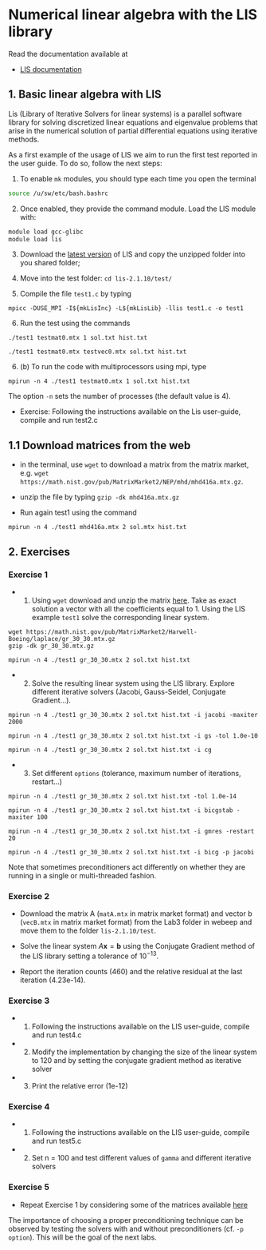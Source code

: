 # Numerical linear algebra with the LIS library

Read the documentation available at

- [LIS documentation](https://www.ssisc.org/lis/index.en.html)

## 1. Basic linear algebra with LIS

Lis (Library of Iterative Solvers for linear systems) is a parallel software library for solving discretized linear equations and eigenvalue problems that arise in the numerical solution of partial differential equations using iterative methods. 

As a first example of the usage of LIS we aim to run the first test reported in the user guide. To do so, follow the next steps:

1. To enable `mk` modules, you should type each time you open the terminal 
```bash
source /u/sw/etc/bash.bashrc
``` 

2. Once enabled, they provide the command module. Load the LIS module with:
```bash
module load gcc-glibc
module load lis
```

3. Download the [latest version](https://www.ssisc.org/lis/dl/lis-2.1.10.zip) of LIS and copy the unzipped folder into you shared folder;

4. Move into the test folder: `cd lis-2.1.10/test/`

5. Compile the file `test1.c` by typing 

```
mpicc -DUSE_MPI -I${mkLisInc} -L${mkLisLib} -llis test1.c -o test1
```

6. Run the test using the commands

```
./test1 testmat0.mtx 1 sol.txt hist.txt

./test1 testmat0.mtx testvec0.mtx sol.txt hist.txt
```

6. (b) To run the code with multiprocessors using mpi, type 

```
mpirun -n 4 ./test1 testmat0.mtx 1 sol.txt hist.txt
```

The option `-n` sets the number of processes (the default value is 4).

- Exercise:  Following the instructions available on the Lis user-guide, compile and run test2.c

## 1.1 Download matrices from the web

- in the terminal, use `wget` to download a matrix from the matrix market, e.g. `wget https://math.nist.gov/pub/MatrixMarket2/NEP/mhd/mhd416a.mtx.gz`.

- unzip the file by typing `gzip -dk mhd416a.mtx.gz`

- Run again test1 using the command 

```
mpirun -n 4 ./test1 mhd416a.mtx 2 sol.mtx hist.txt
```

## 2. Exercises

### Exercise 1

- 1. Using `wget` download and unzip the matrix [here](https://math.nist.gov/pub/MatrixMarket2/Harwell-Boeing/laplace/gr_30_30.mtx.gz). Take as exact solution a vector with all the coefficients equal to 1. Using the LIS example `test1` solve the corresponding linear system. 

```
wget https://math.nist.gov/pub/MatrixMarket2/Harwell-Boeing/laplace/gr_30_30.mtx.gz
gzip -dk gr_30_30.mtx.gz

mpirun -n 4 ./test1 gr_30_30.mtx 2 sol.txt hist.txt
```

- 2. Solve the resulting linear system using the LIS library. Explore different iterative solvers (Jacobi, Gauss-Seidel, Conjugate Gradient...).

```
mpirun -n 4 ./test1 gr_30_30.mtx 2 sol.txt hist.txt -i jacobi -maxiter 2000

mpirun -n 4 ./test1 gr_30_30.mtx 2 sol.txt hist.txt -i gs -tol 1.0e-10

mpirun -n 4 ./test1 gr_30_30.mtx 2 sol.txt hist.txt -i cg 
```

- 3. Set different `options` (tolerance, maximum number of iterations, restart...)

```
mpirun -n 4 ./test1 gr_30_30.mtx 2 sol.txt hist.txt -tol 1.0e-14

mpirun -n 4 ./test1 gr_30_30.mtx 2 sol.txt hist.txt -i bicgstab -maxiter 100

mpirun -n 4 ./test1 gr_30_30.mtx 2 sol.txt hist.txt -i gmres -restart 20

mpirun -n 4 ./test1 gr_30_30.mtx 2 sol.txt hist.txt -i bicg -p jacobi
```

Note that sometimes preconditioners act differently on whether they are running in a single or multi-threaded fashion.

### Exercise 2

- Download the matrix A (`matA.mtx` in  matrix market format) and vector b (`vecB.mtx` in  matrix market format) from the Lab3 folder in webeep and move them to the folder `lis-2.1.10/test`. 

- Solve the linear system $A\boldsymbol{x} = \boldsymbol{b}$ using the Conjugate Gradient method of the LIS library setting a tolerance of $10^{-13}$. 

- Report the iteration counts (460) and the relative residual at the last iteration (4.23e-14).

### Exercise 3

- 1. Following the instructions available on the LIS user-guide, compile and run test4.c

- 2. Modify the implementation by changing the size of the linear system to 120 and by setting the conjugate gradient method as iterative solver

- 3. Print the relative error (1e-12)


### Exercise 4

- 1. Following the instructions available on the LIS user-guide, compile and run test5.c

- 2. Set n = 100 and test different values of `gamma` and different iterative solvers

### Exercise 5

- Repeat Exercise 1 by considering some of the matrices available [here](https://sparse.tamu.edu/?per_page=All)

The importance of choosing a proper preconditioning technique can be observed by testing the solvers with and without preconditioners (cf. `-p option`). This will be the goal of the next labs.